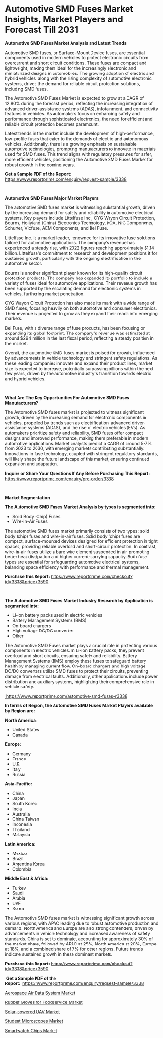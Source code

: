 <p><h1>Automotive SMD Fuses Market Insights, Market Players and Forecast Till 2031</h1></p><p><strong>Automotive SMD Fuses Market Analysis and Latest Trends</strong></p>
<p><p>Automotive SMD fuses, or Surface-Mount Device fuses, are essential components used in modern vehicles to protect electronic circuits from overcurrent and short circuit conditions. These fuses are compact and lightweight, making them ideal for the increasingly electronic and miniaturized designs in automobiles. The growing adoption of electric and hybrid vehicles, along with the rising complexity of automotive electronic systems, drives the demand for reliable circuit protection solutions, including SMD fuses.</p><p>The Automotive SMD Fuses Market is expected to grow at a CAGR of 12.80% during the forecast period, reflecting the increasing integration of advanced driver-assistance systems (ADAS), infotainment, and connectivity features in vehicles. As automakers focus on enhancing safety and performance through sophisticated electronics, the need for efficient and reliable circuit protection becomes paramount.</p><p>Latest trends in the market include the development of high-performance, low-profile fuses that cater to the demands of electric and autonomous vehicles. Additionally, there is a growing emphasis on sustainable automotive technologies, prompting manufacturers to innovate in materials used for SMD fuses. This trend aligns with regulatory pressures for safer, more efficient vehicles, positioning the Automotive SMD Fuses Market for robust growth in the coming years.</p></p>
<p><strong>Get a Sample PDF of the Report:&nbsp;</strong> <a href="https://www.reportprime.com/enquiry/request-sample/3338">https://www.reportprime.com/enquiry/request-sample/3338</a></p>
<p>&nbsp;</p>
<p><strong>Automotive SMD Fuses Major Market Players</strong></p>
<p><p>The automotive SMD fuses market is witnessing substantial growth, driven by the increasing demand for safety and reliability in automotive electrical systems. Key players include Littelfuse Inc., CYG Wayon Circuit Protection, Bourns, Hollyland (China) Electronics Technology, KOA, NIC Components, Schurter, Vicfuse, AEM Components, and Bel Fuse.</p><p>Littelfuse Inc. is a market leader, renowned for its innovative fuse solutions tailored for automotive applications. The company’s revenue has experienced a steady rise, with 2022 figures reaching approximately $1.14 billion. Littelfuse's commitment to research and development positions it for sustained growth, particularly with the ongoing electrification in the automotive sector.</p><p>Bourns is another significant player known for its high-quality circuit protection products. The company has expanded its portfolio to include a variety of fuses ideal for automotive applications. Their revenue growth has been supported by the escalating demand for electronic systems in vehicles, furthering market penetration.</p><p>CYG Wayon Circuit Protection has also made its mark with a wide range of SMD fuses, focusing heavily on both automotive and consumer electronics. Their revenue is projected to grow as they expand their reach into emerging markets.</p><p>Bel Fuse, with a diverse range of fuse products, has been focusing on expanding its global footprint. The company's revenue was estimated at around $294 million in the last fiscal period, reflecting a steady position in the market.</p><p>Overall, the automotive SMD fuses market is poised for growth, influenced by advancements in vehicle technology and stringent safety regulations. As these leading companies innovate and expand their product lines, market size is expected to increase, potentially surpassing billions within the next few years, driven by the automotive industry's transition towards electric and hybrid vehicles.</p></p>
<p>&nbsp;</p>
<p><strong>What Are The Key Opportunities For Automotive SMD Fuses Manufacturers?</strong></p>
<p><p>The Automotive SMD fuses market is projected to witness significant growth, driven by the increasing demand for electronic components in vehicles, propelled by trends such as electrification, advanced driver-assistance systems (ADAS), and the rise of electric vehicles (EVs). As automakers prioritize safety and reliability, SMD fuses offer compact designs and improved performance, making them preferable in modern automotive applications. Market analysts predict a CAGR of around 5-7% from 2023 to 2030, with emerging markets contributing substantially. Innovations in fuse technology, coupled with stringent regulatory standards, will likely shape the future landscape of this market, ensuring continued expansion and adaptation.</p></p>
<p><strong>Inquire or Share Your Questions If Any Before Purchasing This Report:</strong> <a href="https://www.reportprime.com/enquiry/pre-order/3338">https://www.reportprime.com/enquiry/pre-order/3338</a></p>
<p>&nbsp;</p>
<p><strong>Market Segmentation</strong></p>
<p><strong>The Automotive SMD Fuses Market Analysis by types is segmented into:</strong></p>
<p><ul><li>Solid Body (Chip) Fuses</li><li>Wire-in-Air Fuses</li></ul></p>
<p><p>The automotive SMD fuses market primarily consists of two types: solid body (chip) fuses and wire-in-air fuses. Solid body (chip) fuses are compact, surface-mounted devices designed for efficient protection in tight spaces, providing reliable overload and short-circuit protection. In contrast, wire-in-air fuses utilize a bare wire element suspended in air, promoting better heat dissipation and higher current-carrying capacity. Both fuse types are essential for safeguarding automotive electrical systems, balancing space efficiency with performance and thermal management.</p></p>
<p><strong>Purchase this Report:&nbsp;</strong><a href="https://www.reportprime.com/checkout?id=3338&price=3590">https://www.reportprime.com/checkout?id=3338&price=3590</a></p>
<p>&nbsp;</p>
<p><strong>The Automotive SMD Fuses Market Industry Research by Application is segmented into:</strong></p>
<p><ul><li>Li-ion battery packs used in electric vehicles</li><li>Battery Management Systems (BMS)</li><li>On-board chargers</li><li>High voltage DC/DC converter</li><li>Other</li></ul></p>
<p><p>The Automotive SMD Fuses market plays a crucial role in protecting various components in electric vehicles. In Li-ion battery packs, they prevent overload and short circuits, ensuring safety and reliability. Battery Management Systems (BMS) employ these fuses to safeguard battery health by managing current flow. On-board chargers and high voltage DC/DC converters utilize SMD fuses to protect their circuits, preventing damage from electrical faults. Additionally, other applications include power distribution and auxiliary systems, highlighting their comprehensive role in vehicle safety.</p></p>
<p><a href="https://www.reportprime.com/automotive-smd-fuses-r3338">&nbsp;https://www.reportprime.com/automotive-smd-fuses-r3338</a></p>
<p><strong>In terms of Region, the Automotive SMD Fuses Market Players available by Region are:</strong></p>
<p>
    <p> <strong> North America: </strong>
        <ul>
            <li>United States</li>
            <li>Canada</li>
        </ul>
        </p> 
    <p> <strong> Europe: </strong>
        <ul>
            <li>Germany</li>
            <li>France</li>
            <li>U.K.</li>
            <li>Italy</li>
            <li>Russia</li>
        </ul>
        </p> 
    <p> <strong> Asia-Pacific: </strong>
        <ul>
            <li>China</li>
            <li>Japan</li>
            <li>South Korea</li>
            <li>India</li>
            <li>Australia</li>
            <li>China Taiwan</li>
            <li>Indonesia</li>
            <li>Thailand</li>
            <li>Malaysia</li>
        </ul>
        </p> 
    <p> <strong> Latin America: </strong>
        <ul>
            <li>Mexico</li>
            <li>Brazil</li>
            <li>Argentina Korea</li>
            <li>Colombia</li>
        </ul>
        </p> 
    <p> <strong> Middle East & Africa: </strong>
        <ul>
            <li>Turkey</li>
            <li>Saudi</li>
            <li>Arabia</li>
            <li>UAE</li>
            <li>Korea</li>
        </ul>
    </p>
    </p>
<p><p>The Automotive SMD fuses market is witnessing significant growth across various regions, with APAC leading due to robust automotive production and demand. North America and Europe are also strong contenders, driven by advancements in vehicle technology and increased awareness of safety standards. China is set to dominate, accounting for approximately 30% of the market share, followed by APAC at 25%, North America at 20%, Europe at 18%, and a combined share of 7% for other regions. Future trends indicate sustained growth in these dominant markets.</p></p>
<p><strong>Purchase this Report: </strong><a href="https://www.reportprime.com/checkout?id=3338&price=3590">https://www.reportprime.com/checkout?id=3338&price=3590</a></p>
<p>&nbsp;<strong>Get a Sample PDF of the Report:&nbsp;&nbsp;</strong><a href="https://www.reportprime.com/enquiry/request-sample/3338">https://www.reportprime.com/enquiry/request-sample/3338</a></p>
<p><strong></strong></p>
<p><p><a href="https://github.com/FahadAhmed712/Market-Research-Report-List-1/blob/main/aerospace-air-data-system-market.md">Aerospace Air Data System Market</a></p><p><a href="https://issuu.com/reportprime-2/docs/rubber-gloves-for-foodservice-marke_73763db22c7260">Rubber Gloves for Foodservice Market</a></p><p><a href="https://www.linkedin.com/pulse/analyzing-solar-powered-uav-market-dynamics-growth-drivers-forecasted-dqpnf?trackingId=jlDRPL23Q7a0p1sbAAGL2w%3D%3D">Solar-powered UAV Market</a></p><p><a href="https://www.linkedin.com/pulse/charting-future-comprehensive-analysis-global-student-microscopes-zrccf?trackingId=CtZUY7TdRnu1j7yATiwHHA%3D%3D">Student Microscopes Market</a></p><p><a href="https://github.com/YashRP12/Market-Research-Report-List-6/blob/main/smartwatch-chips-market.md">Smartwatch Chips Market</a></p></p>